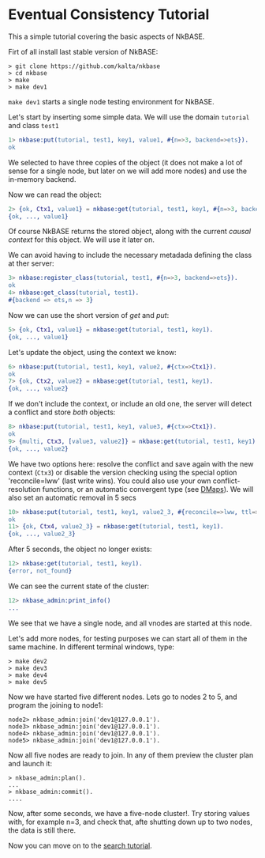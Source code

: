 Eventual Consistency Tutorial
=============================

This a simple tutorial covering the basic aspects of NkBASE.


Firt of all install last stable version of NkBASE:
```
> git clone https://github.com/kalta/nkbase
> cd nkbase
> make
> make dev1
```


```make dev1``` starts a single node testing environment for NkBASE.

Let's start by inserting some simple data. We will use the domain ```tutorial``` and class ```test1```

```erlang
1> nkbase:put(tutorial, test1, key1, value1, #{n=>3, backend=>ets}).
ok
```

We selected to have three copies of the object (it does not make a lot of sense for a single node, but later on we will add more nodes) and use the in-memory backend.

Now we can read the object:
```erlang
2> {ok, Ctx1, value1} = nkbase:get(tutorial, test1, key1, #{n=>3, backend=>ets}).
{ok, ..., value1}
```

Of course NkBASE returns the stored object, along with the current _causal context_ for this object. We will use it later on.

We can avoid having to include the necessary metadada defining the class at ther server:
```erlang
3> nkbase:register_class(tutorial, test1, #{n=>3, backend=>ets}).
ok
4> nkbase:get_class(tutorial, test1).
#{backend => ets,n => 3}
```

Now we can use the short version of _get_ and _put_:
```erlang
5> {ok, Ctx1, value1} = nkbase:get(tutorial, test1, key1).
{ok, ..., value1}
```

Let's update the object, using the context we know:
```erlang
6> nkbase:put(tutorial, test1, key1, value2, #{ctx=>Ctx1}).
ok
7> {ok, Ctx2, value2} = nkbase:get(tutorial, test1, key1).
{ok, ..., value2}
```

If we don't include the context, or include an old one, the server will detect a conflict and store _both_ objects:
```erlang
8> nkbase:put(tutorial, test1, key1, value3, #{ctx=>Ctx1}).
ok
9> {multi, Ctx3, [value3, value2]} = nkbase:get(tutorial, test1, key1).
{ok, ..., value2}
```

We have two options here: resolve the conflict and save again with the new context (```Ctx3```) or disable the version checking using the special option 'reconcile=lww' (last write wins). You could also use your own
conflict-resolution functions, or an automatic convergent type (see [DMaps](dmap.md)). We will also set an automatic removal in 5 secs
```erlang
10> nkbase:put(tutorial, test1, key1, value2_3, #{reconcile=>lww, ttl=>5}).
ok
11> {ok, Ctx4, value2_3} = nkbase:get(tutorial, test1, key1).
{ok, ..., value2_3}
```

After 5 seconds, the object no longer exists:
```erlang
12> nkbase:get(tutorial, test1, key1).
{error, not_found}
```

We can see the current state of the cluster:
```erlang
12> nkbase_admin:print_info()
...
```

We see that we have a single node, and all vnodes are started at this node.

Let's add more nodes, for testing purposes we can start all of them in the same machine. In different terminal windows, type:

```
> make dev2
> make dev3
> make dev4
> make dev5
```

Now we have started five different nodes. Lets go to nodes 2 to 5, and program the joining to node1:
```
node2> nkbase_admin:join('dev1@127.0.0.1').
node3> nkbase_admin:join('dev1@127.0.0.1').
node4> nkbase_admin:join('dev1@127.0.0.1').
node5> nkbase_admin:join('dev1@127.0.0.1').
```

Now all five nodes are ready to join. In any of them preview the cluster plan and launch it:
```
> nkbase_admin:plan().
...
> nkbase_admin:commit().
....
```

Now, after some seconds, we have a five-node cluster!. Try storing values with, for example n=3, and check that, afte shutting down up to two nodes, the data is still there. 

Now you can move on to the [search tutorial](tutorial_search.md).











